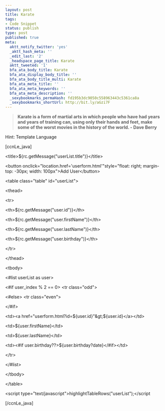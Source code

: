```yaml
---
layout: post
title: Karate
tags:
- Code Snippet
status: publish
type: post
published: true
meta:
  aktt_notify_twitter: 'yes'
  _aktt_hash_meta: ''
  _edit_last: '2'
  _headspace_page_title: Karate
  aktt_tweeted: '1'
  bfa_ata_body_title: Karate
  bfa_ata_display_body_title: ''
  bfa_ata_body_title_multi: Karate
  bfa_ata_meta_title: ''
  bfa_ata_meta_keywords: ''
  bfa_ata_meta_description: ''
  _sexybookmarks_permaHash: fd195b3dc9050c558963443c5361ca8a
  _sexybookmarks_shortUrl: http://bit.ly/aGzi7F
---
```

<blockquote><strong>Karate is a form of martial arts in which people who have had years and years of training can, using only their hands and feet, make some of the worst movies in the history of the world.</strong><strong>
- Dave Berry
</strong></blockquote>
Hint:  Template Language

[ccnLe_java]

&lt;title&gt;${rc.getMessage("userList.title")}&lt;/title&gt;

&lt;button onclick="location.href='userform.html'"style="float: right; margin-top: -30px; width: 100px"&gt;Add User&lt;/button&gt;

&lt;table class="table" id="userList"&gt;

&lt;thead&gt;

&lt;tr&gt;

&lt;th&gt;${rc.getMessage("user.id")}&lt;/th&gt;

&lt;th&gt;${rc.getMessage("user.firstName")}&lt;/th&gt;

&lt;th&gt;${rc.getMessage("user.lastName")}&lt;/th&gt;

&lt;th&gt;${rc.getMessage("user.birthday")}&lt;/th&gt;

&lt;/tr&gt;

&lt;/thead&gt;

&lt;tbody&gt;

&lt;#list userList as user&gt;

&lt;#if user_index % 2 == 0&gt; &lt;tr class="odd"&gt;

&lt;#else&gt; &lt;tr class="even"&gt;

&lt;/#if&gt;

&lt;td&gt;&lt;a href="userform.html?id=${user.id}"&gt;${user.id}&lt;/a&gt;&lt;/td&gt;

&lt;td&gt;${user.firstName}&lt;/td&gt;

&lt;td&gt;${user.lastName}&lt;/td&gt;

&lt;td&gt;&lt;#if user.birthday??&gt;${user.birthday?date}&lt;/#if&gt;&lt;/td&gt;

&lt;/tr&gt;

&lt;/#list&gt;

&lt;/tbody&gt;

&lt;/table&gt;

&lt;script type="text/javascript"&gt;highlightTableRows("userList");&lt;/script

[/ccnLe_java] 
